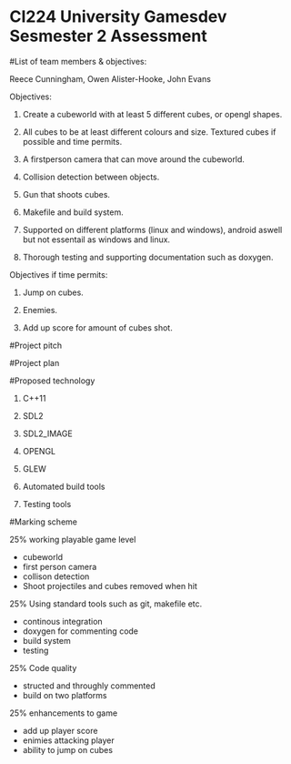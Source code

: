 # CI224 University Gamesdev Sesmester 2 Assessment

#List of team members & objectives: 

Reece Cunningham, Owen Alister-Hooke, John Evans

Objectives:

1) Create a cubeworld with at least 5 different cubes, or opengl shapes. 

2) All cubes to be at least different colours and size. Textured cubes if possible and time permits. 

3) A firstperson camera that can move around the cubeworld.

4) Collision detection between objects.

5) Gun that shoots cubes.

6) Makefile and build system.

7) Supported on different platforms (linux and windows), android aswell but not essentail as windows and linux.

8) Thorough testing and supporting documentation such as doxygen.

Objectives if time permits:

1) Jump on cubes.

2) Enemies.

3) Add up score for amount of cubes shot.


#Project pitch




#Project plan


#Proposed technology

1) C++11

2) SDL2

3) SDL2_IMAGE

4) OPENGL

5) GLEW

6) Automated build tools

7) Testing tools
 
#Marking scheme

25% working playable game level
- cubeworld
- first person camera
- collison detection 
- Shoot projectiles and cubes removed when hit


25% Using standard tools such as git, makefile etc.
- continous integration
- doxygen for commenting code 
- build system
- testing 


25% Code quality
- structed and throughly commented
- build on two platforms


25% enhancements to game
- add up player score
- enimies attacking player
- ability to jump on cubes



